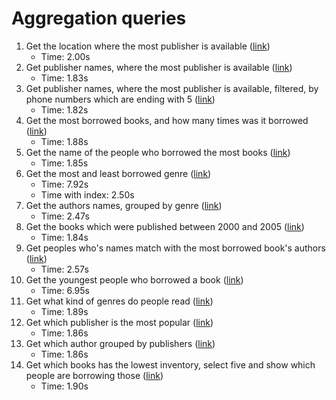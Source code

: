 # Aggregation queries

1. Get the location where the most publisher is available ([link](A01.js))
    * Time: 2.00s
2. Get publisher names, where the most publisher is available ([link](A02.js))
    * Time: 1.83s
3. Get publisher names, where the most publisher is available, filtered, by phone numbers which are ending with 5 ([link](A03.js))
    * Time: 1.82s
4. Get the most borrowed books, and how many times was it borrowed ([link](A04.js))
    * Time: 1.88s
5. Get the name of the people who borrowed the most books ([link](A05.js))
    * Time: 1.85s
6. Get the most and least borrowed genre ([link](A06.js))
    * Time: 7.92s
    * Time with index: 2.50s
7. Get the authors names, grouped by genre ([link](A07.js))
    * Time: 2.47s
8. Get the books which were published between 2000 and 2005 ([link](A08.js))
    * Time: 1.84s
9. Get peoples who's names match with the most borrowed book's authors ([link](A09.js))
    * Time: 2.57s
10. Get the youngest people who borrowed a book ([link](A10.js))
    * Time: 6.95s
11. Get what kind of genres do people read ([link](A11.js))
    * Time: 1.89s
12. Get which publisher is the most popular ([link](A12.js))
    * Time: 1.86s
13. Get which author grouped by publishers ([link](A13.js))
    * Time: 1.86s
14. Get which books has the lowest inventory, select five and show which people are borrowing those ([link](A14.js))
    * Time: 1.90s

